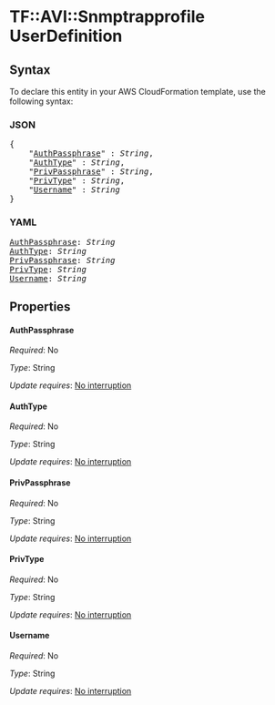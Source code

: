 # TF::AVI::Snmptrapprofile UserDefinition

## Syntax

To declare this entity in your AWS CloudFormation template, use the following syntax:

### JSON

<pre>
{
    "<a href="#authpassphrase" title="AuthPassphrase">AuthPassphrase</a>" : <i>String</i>,
    "<a href="#authtype" title="AuthType">AuthType</a>" : <i>String</i>,
    "<a href="#privpassphrase" title="PrivPassphrase">PrivPassphrase</a>" : <i>String</i>,
    "<a href="#privtype" title="PrivType">PrivType</a>" : <i>String</i>,
    "<a href="#username" title="Username">Username</a>" : <i>String</i>
}
</pre>

### YAML

<pre>
<a href="#authpassphrase" title="AuthPassphrase">AuthPassphrase</a>: <i>String</i>
<a href="#authtype" title="AuthType">AuthType</a>: <i>String</i>
<a href="#privpassphrase" title="PrivPassphrase">PrivPassphrase</a>: <i>String</i>
<a href="#privtype" title="PrivType">PrivType</a>: <i>String</i>
<a href="#username" title="Username">Username</a>: <i>String</i>
</pre>

## Properties

#### AuthPassphrase

_Required_: No

_Type_: String

_Update requires_: [No interruption](https://docs.aws.amazon.com/AWSCloudFormation/latest/UserGuide/using-cfn-updating-stacks-update-behaviors.html#update-no-interrupt)

#### AuthType

_Required_: No

_Type_: String

_Update requires_: [No interruption](https://docs.aws.amazon.com/AWSCloudFormation/latest/UserGuide/using-cfn-updating-stacks-update-behaviors.html#update-no-interrupt)

#### PrivPassphrase

_Required_: No

_Type_: String

_Update requires_: [No interruption](https://docs.aws.amazon.com/AWSCloudFormation/latest/UserGuide/using-cfn-updating-stacks-update-behaviors.html#update-no-interrupt)

#### PrivType

_Required_: No

_Type_: String

_Update requires_: [No interruption](https://docs.aws.amazon.com/AWSCloudFormation/latest/UserGuide/using-cfn-updating-stacks-update-behaviors.html#update-no-interrupt)

#### Username

_Required_: No

_Type_: String

_Update requires_: [No interruption](https://docs.aws.amazon.com/AWSCloudFormation/latest/UserGuide/using-cfn-updating-stacks-update-behaviors.html#update-no-interrupt)

